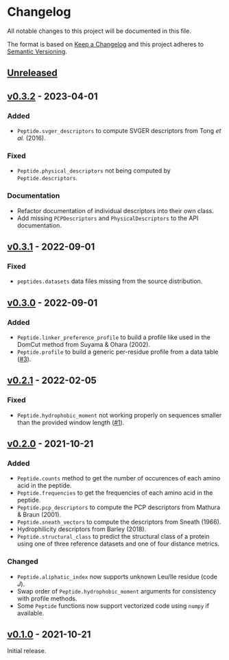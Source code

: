 # Changelog
All notable changes to this project will be documented in this file.

The format is based on [Keep a Changelog](http://keepachangelog.com/en/1.0.0/)
and this project adheres to [Semantic Versioning](http://semver.org/spec/v2.0.0.html).


## [Unreleased]
[Unreleased]: https://github.com/althonos/peptides.py/compare/v0.3.2...HEAD


## [v0.3.2] - 2023-04-01
[v0.3.2]: https://github.com/althonos/peptides.py/compare/v0.3.1...v0.3.2

### Added
- `Peptide.svger_descriptors` to compute SVGER descriptors from Tong *et al.* (2016).

### Fixed
- `Peptide.physical_descriptors` not being computed by `Peptide.descriptors`.

### Documentation
- Refactor documentation of individual descriptors into their own class.
- Add missing `PCPDescriptors` and `PhysicalDescriptors` to the API documentation.


## [v0.3.1] - 2022-09-01
[v0.3.1]: https://github.com/althonos/peptides.py/compare/v0.3.0...v0.3.1

### Fixed
- `peptides.datasets` data files missing from the source distribution.


## [v0.3.0] - 2022-09-01
[v0.3.0]: https://github.com/althonos/peptides.py/compare/v0.2.1...v0.3.0

### Added
- `Peptide.linker_preference_profile` to build a profile like used in the DomCut method from Suyama & Ohara (2002).
- `Peptide.profile` to build a generic per-residue profile from a data table ([#3](https://github.com/althonos/peptides.py/issues/3)).


## [v0.2.1] - 2022-02-05
[v0.2.1]: https://github.com/althonos/peptides.py/compare/v0.2.0...v0.2.1

### Fixed
- `Peptide.hydrophobic_moment` not working properly on sequences smaller than the provided window length ([#1](https://github.com/althonos/peptides.py/issues/1)).


## [v0.2.0] - 2021-10-21
[v0.2.0]: https://github.com/althonos/peptides.py/compare/v0.1.0...v0.2.0

### Added
- `Peptide.counts` method to get the number of occurences of each amino acid in the peptide.
- `Peptide.frequencies` to get the frequencies of each amino acid in the peptide.
- `Peptide.pcp_descriptors` to compute the PCP descriptors from Mathura & Braun (2001).
- `Peptide.sneath_vectors` to compute the descriptors from Sneath (1966).
- Hydrophilicity descriptors from Barley (2018).
- `Peptide.structural_class` to predict the structural class of a protein using one of three reference datasets and one of four distance metrics.

### Changed
- `Peptide.aliphatic_index` now supports unknown Leu/Ile residue (code *J*).
- Swap order of `Peptide.hydrophobic_moment` arguments for consistency with profile methods.
- Some `Peptide` functions now support vectorized code using `numpy` if available.


## [v0.1.0] - 2021-10-21
[v0.1.0]: https://github.com/althonos/peptides.py/compare/14f254e9...v0.1.0

Initial release.
